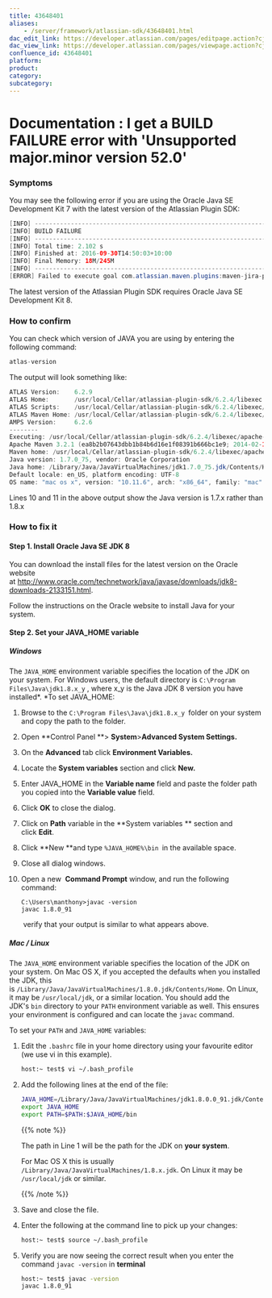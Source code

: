 ```yaml
---
title: 43648401
aliases:
    - /server/framework/atlassian-sdk/43648401.html
dac_edit_link: https://developer.atlassian.com/pages/editpage.action?cjm=wozere&pageId=43648401
dac_view_link: https://developer.atlassian.com/pages/viewpage.action?cjm=wozere&pageId=43648401
confluence_id: 43648401
platform:
product:
category:
subcategory:
---
```

# Documentation : I get a BUILD FAILURE error with 'Unsupported major.minor version 52.0'

### Symptoms

You may see the following error if you are using the Oracle Java SE Development Kit 7 with the latest version of the Atlassian Plugin SDK:

``` java
[INFO] ------------------------------------------------------------------------
[INFO] BUILD FAILURE
[INFO] ------------------------------------------------------------------------
[INFO] Total time: 2.102 s
[INFO] Finished at: 2016-09-30T14:50:03+10:00
[INFO] Final Memory: 18M/245M
[INFO] ------------------------------------------------------------------------
[ERROR] Failed to execute goal com.atlassian.maven.plugins:maven-jira-plugin:6.2.9-SNAPSHOT:compress-resources (default-compress-resources) on project myPlugin: Execution default-compress-resources of goal com.atlassian.maven.plugins:maven-jira-plugin:6.2.9-SNAPSHOT:compress-resources failed: Unable to load the mojo 'compress-resources' in the plugin 'com.atlassian.maven.plugins:maven-jira-plugin:6.2.9-SNAPSHOT' due to an API incompatibility: org.codehaus.plexus.component.repository.exception.ComponentLookupException: com/atlassian/maven/plugins/jira/JiraCompressResourcesMojo : Unsupported major.minor version 52.0
```

The latest version of the Atlassian Plugin SDK requires Oracle Java SE Development Kit 8.  

### How to confirm

You can check which version of JAVA you are using by entering the following command:

``` java
atlas-version
```

The output will look something like:

``` java
ATLAS Version:    6.2.9
ATLAS Home:       /usr/local/Cellar/atlassian-plugin-sdk/6.2.4/libexec
ATLAS Scripts:    /usr/local/Cellar/atlassian-plugin-sdk/6.2.4/libexec/bin
ATLAS Maven Home: /usr/local/Cellar/atlassian-plugin-sdk/6.2.4/libexec/apache-maven-3.2.1
AMPS Version:     6.2.6
--------
Executing: /usr/local/Cellar/atlassian-plugin-sdk/6.2.4/libexec/apache-maven-3.2.1/bin/mvn --version -gs /usr/local/Cellar/atlassian-plugin-sdk/6.2.4/libexec/apache-maven-3.2.1/conf/settings.xml
Apache Maven 3.2.1 (ea8b2b07643dbb1b84b6d16e1f08391b666bc1e9; 2014-02-15T04:37:52+10:00)
Maven home: /usr/local/Cellar/atlassian-plugin-sdk/6.2.4/libexec/apache-maven-3.2.1
Java version: 1.7.0_75, vendor: Oracle Corporation
Java home: /Library/Java/JavaVirtualMachines/jdk1.7.0_75.jdk/Contents/Home/jre
Default locale: en_US, platform encoding: UTF-8
OS name: "mac os x", version: "10.11.6", arch: "x86_64", family: "mac"
```

Lines 10 and 11 in the above output show the Java version is 1.7.x rather than 1.8.x

### How to fix it

#### Step 1. Install Oracle Java SE JDK 8

You can download the install files for the latest version on the Oracle website at <a href="http://www.oracle.com/technetwork/java/javase/downloads/jdk8-downloads-2133151.html" class="uri external-link">http://www.oracle.com/technetwork/java/javase/downloads/jdk8-downloads-2133151.html</a>.

Follow the instructions on the Oracle website to install Java for your system. 

#### Step 2. Set your JAVA\_HOME variable

##### Windows 

The `JAVA_HOME` environment variable specifies the location of the JDK on your system. For Windows users, the default directory is `C:\Program Files\Java\jdk1.8.x_y` , where x\_y is the Java JDK 8 version you have installed*. *To set JAVA\_HOME:

1.  Browse to the `C:\Program Files\Java\jdk1.8.x_y `folder on your system and copy the path to the folder.
2.  Open **Control Panel **&gt; **System**&gt;**Advanced System Settings.**
3.  On the **Advanced** tab click **Environment Variables.**
4.  Locate the **System variables** section and click **New.**
5.  Enter JAVA\_HOME in the **Variable name** field and paste the folder path you copied into the **Variable value** field.
6.  Click **OK** to close the dialog.
7.  Click on **Path** variable in the **System variables ** section and click **Edit**. 
8.  Click **New **and type `%JAVA_HOME%\bin `in the available space.
9.  Close all dialog windows.
10. Open a new  **Command Prompt** window, and run the following command:

    ``` text
    C:\Users\manthony>javac -version
    javac 1.8.0_91
    ```

     verify that your output is similar to what appears above.

##### Mac / Linux

The `JAVA_HOME` environment variable specifies the location of the JDK on your system. On Mac OS X, if you accepted the defaults when you installed the JDK, this is `/Library/Java/JavaVirtualMachines/1.8.0.jdk/Contents/Home`. On Linux, it may be `/usr/local/jdk`, or a similar location. You should add the JDK's `bin` directory to your `PATH` environment variable as well. This ensures your environment is configured and can locate the `javac` command.

To set your `PATH` and `JAVA_HOME` variables:

1.  Edit the `.bashrc` file in your home directory using your favourite editor (we use vi in this example).

    ``` bash
    host:~ test$ vi ~/.bash_profile
    ```

2.  Add the following lines at the end of the file:

    ``` bash
    JAVA_HOME=/Library/Java/JavaVirtualMachines/jdk1.8.0.0_91.jdk/Contents/Home
    export JAVA_HOME
    export PATH=$PATH:$JAVA_HOME/bin
    ```

    {{% note %}}

    The path in Line 1 will be the path for the JDK on **your system**.

    For Mac OS X this is usually `/Library/Java/JavaVirtualMachines/1.8.x.jdk`. On Linux it may be `/usr/local/jdk` or similar.

    {{% /note %}}

3.  Save and close the file.
4.  Enter the following at the command line to pick up your changes:

    ``` bash
    host:~ test$ source ~/.bash_profile
    ```

5.  Verify you are now seeing the correct result when you enter the command `javac -version` in **terminal**

    ``` bash
    host:~ test$ javac -version
    javac 1.8.0_91 
    ```





















































































































































































































































